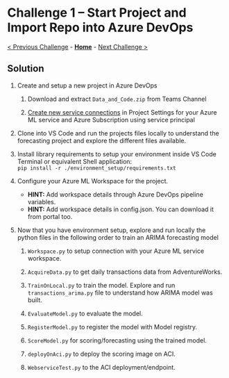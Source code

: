 # Challenge 1 – Start Project and Import Repo into Azure DevOps

[< Previous Challenge](./00-prereqs.md) - **[Home](../README.md)** - [Next Challenge >](./02-UnitTesting.md)

## Solution

1.  Create and setup a new project in Azure DevOps

    1.  Download and extract `Data_and_Code.zip` from Teams Channel 

    2.  [Create new service connections](https://docs.microsoft.com/en-us/azure/devops/pipelines/library/service-endpoints?view=azure-devops&tabs=yaml) in Project Settings for your Azure ML service and Azure Subscription using service
        principal
        
2.  Clone into VS Code and run the projects files locally to understand the forecasting project and explore the different files available.

3.  Install library requirements to setup your environment inside VS Code Terminal or equivalent Shell application:  
    `pip install -r ./environment_setup/requirements.txt`

3.  Configure your Azure ML Workspace for the project.

    - **HINT:** Add workspace details through Azure DevOps pipeline variables.
    - **HINT:** Add workspace details in config.json. You can download it from portal too.

4.  Now that you have environment setup, explore and run locally the python files in the
    following order to train an ARIMA forecasting model

    1.  `Workspace.py` to setup connection with your Azure ML service workspace.

    2.  `AcquireData.py` to get daily transactions data from AdventureWorks.

    3.  `TrainOnLocal.py` to train the model. Explore and run
        `transactions_arima.py` file to understand how ARIMA model was built.

    4.  `EvaluateModel.py` to evaluate the model.

    5.  `RegisterModel.py` to register the model with Model registry.

    6.  `ScoreModel.py` for scoring/forecasting using the trained model.

    7.  `deployOnAci.py` to deploy the scoring image on ACI.

    8.  `WebserviceTest.py` to the ACI deployment/endpoint.
    
